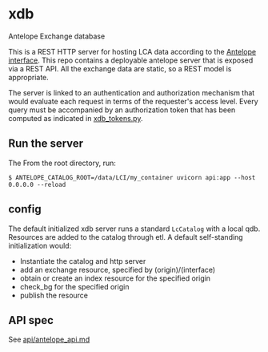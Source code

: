 # xdb
Antelope Exchange database

This is a REST HTTP server for hosting LCA data according to the [Antelope interface](https://github.com/AntelopeLCA/antelope).
 This repo contains a deployable antelope server that is exposed via a REST API. All the exchange data are static, so a REST model is appropriate.

The server is linked to an authentication and authorization mechanism that would evaluate each request in terms of the requester's access level.
Every query must be accompanied by an authorization token that has been computed as indicated in
[xdb_tokens.py](https://github.com/AntelopeLCA/antelope/blob/virtualize/antelope/xdb_tokens.py).



## Run the server

The 
From the root directory, run:

    $ ANTELOPE_CATALOG_ROOT=/data/LCI/my_container uvicorn api:app --host 0.0.0.0 --reload
    


## config

The default initialized xdb server runs a standard `LcCatalog` with a local qdb.  Resources are added to the catalog through etl.  A default self-standing initialization would:

 - Instantiate the catalog and http server
 - add an exchange resource, specified by (origin)/(interface)
 - obtain or create an index resource for the specified origin
 - check_bg for the specified origin
 - publish the resource

## API spec

See [api/antelope_api.md](api/antelope_api.md)

